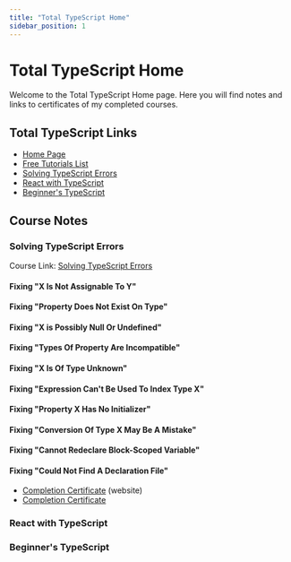 ```yaml
---
title: "Total TypeScript Home"
sidebar_position: 1
---
```


# Total TypeScript Home

Welcome to the Total TypeScript Home page. Here you will find notes and links
to certificates of my completed courses.

## Total TypeScript Links

- [Home Page](https://www.totaltypescript.com/)
- [Free Tutorials List](https://www.totaltypescript.com/tutorials)
- [Solving TypeScript Errors](https://www.totaltypescript.com/tutorials/solving-typescript-errors)
- [React with TypeScript](https://www.totaltypescript.com/tutorials/react-with-typescript)
- [Beginner's TypeScript](https://www.totaltypescript.com/tutorials/beginners-typescript)

## Course Notes

### Solving TypeScript Errors

Course Link: [Solving TypeScript Errors](https://www.totaltypescript.com/tutorials/solving-typescript-errors)

#### Fixing "X Is Not Assignable To Y"

#### Fixing "Property Does Not Exist On Type"

#### Fixing "X is Possibly Null Or Undefined"

#### Fixing "Types Of Property Are Incompatible"

#### Fixing "X Is Of Type Unknown"

#### Fixing "Expression Can't Be Used To Index Type X"

#### Fixing "Property X Has No Initializer"

#### Fixing "Conversion Of Type X May Be A Mistake"

#### Fixing "Cannot Redeclare Block-Scoped Variable"

#### Fixing "Could Not Find A Declaration File"

- [Completion Certificate](https://res.cloudinary.com/total-typescript/image/upload/v1737749545/certificate/c0e6bfbe-e8d3-4ef2-94f8-23e87b2e250c/solving-typescript-errors.png) (website)
- [Completion Certificate](./certificates.md#solving-typescript-errors)

### React with TypeScript

### Beginner's TypeScript
